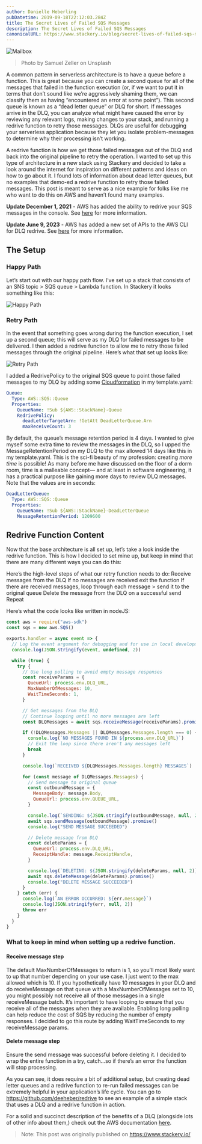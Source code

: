 ```yaml
---
author: Danielle Heberling
pubDatetime: 2019-09-18T22:12:03.284Z
title: The Secret Lives of Failed SQS Messages
description: The Secret Lives of Failed SQS Messages
canonicalURL: https://www.stackery.io/blog/secret-lives-of-failed-sqs-messages
---
```


![Mailbox](/assets/mailbox.jpg)

> Photo by Samuel Zeller on Unsplash

A common pattern in serverless architecture is to have a queue before a function. This is great because you can create a second queue for all of the messages that failed in the function execution (or, if we want to put it in terms that don’t sound like we’re aggressively shaming them, we can classify them as having “encountered an error at some point”). This second queue is known as a “dead letter queue” or DLQ for short. If messages arrive in the DLQ, you can analyze what might have caused the error by reviewing any relevant logs, making changes to your stack, and running a redrive function to retry those messages. DLQs are useful for debugging your serverless application because they let you isolate problem-messages to determine why their processing isn’t working.

A redrive function is how we get those failed messages out of the DLQ and back into the original pipeline to retry the operation. I wanted to set up this type of architecture in a new stack using Stackery and decided to take a look around the internet for inspiration on different patterns and ideas on how to go about it. I found lots of information about dead letter queues, but no examples that demo-ed a redrive function to retry those failed messages. This post is meant to serve as a nice example for folks like me who want to do this on AWS and haven’t found many examples.

**Update December 1, 2021** - AWS has added the ability to redrive your SQS messages in the console. See [here](https://aws.amazon.com/about-aws/whats-new/2021/12/amazon-sqs-dead-letter-queue-management-experience-queues/) for more information.

**Update June 9, 2023** - AWS has added a new set of APIs to the AWS CLI for DLQ redrive. See [here](https://aws.amazon.com/blogs/aws/a-new-set-of-apis-for-amazon-sqs-dead-letter-queue-redrive/) for more information.

## The Setup

### Happy Path

Let’s start out with our happy path flow. I’ve set up a stack that consists of an SNS topic > SQS queue > Lambda function. In Stackery it looks something like this:

![Happy Path](/assets/happyPath.png)

### Retry Path

In the event that something goes wrong during the function execution, I set up a second queue; this will serve as my DLQ for failed messages to be delivered. I then added a redrive function to allow me to retry those failed messages through the original pipeline. Here’s what that set up looks like:

![Retry Path](/assets/retryPath.png)

I added a RedrivePolicy to the original SQS queue to point those failed messages to my DLQ by adding some <a href="https://aws.amazon.com/cloudformation/" target="_blank" rel="noopener noreferrer">Cloudformation</a> in my template.yaml:

```yaml
Queue:
  Type: AWS::SQS::Queue
  Properties:
    QueueName: !Sub ${AWS::StackName}-Queue
    RedrivePolicy:
      deadLetterTargetArn: !GetAtt DeadLetterQueue.Arn
      maxReceiveCount: 3
```

By default, the queue’s message retention period is 4 days. I wanted to give myself some extra time to review the messages in the DLQ, so I upped the MessageRetentionPeriod on my DLQ to the max allowed 14 days like this in my template.yaml. This is the sci-fi beauty of my profession: creating _more time_ is possible! As many before me have discussed on the floor of a dorm room, time is a malleable concept— and at least in software engineering, it has a practical purpose like gaining more days to review DLQ messages. Note that the values are in seconds:

```yaml
DeadLetterQueue:
  Type: AWS::SQS::Queue
  Properties:
    QueueName: !Sub ${AWS::StackName}-DeadLetterQueue
    MessageRetentionPeriod: 1209600
```

## Redrive Function Content

Now that the base architecture is all set up, let’s take a look inside the redrive function. This is how I decided to set mine up, but keep in mind that there are many different ways you can do this:

Here’s the high-level steps of what our retry function needs to do:
Receive messages from the DLQ
If no messages are received exit the function
If there are received messages, loop through each message > send it to the original queue
Delete the message from the DLQ on a successful send
Repeat

Here’s what the code looks like written in nodeJS:

```javascript
const aws = require("aws-sdk")
const sqs = new aws.SQS()

exports.handler = async event => {
  // Log the event argument for debugging and for use in local development.
  console.log(JSON.stringify(event, undefined, 2))

  while (true) {
    try {
      // Use long polling to avoid empty message responses
      const receiveParams = {
        QueueUrl: process.env.DLQ_URL,
        MaxNumberOfMessages: 10,
        WaitTimeSeconds: 1,
      }

      // Get messages from the DLQ
      // Continue looping until no more messages are left
      const DLQMessages = await sqs.receiveMessage(receiveParams).promise()

      if (!DLQMessages.Messages || DLQMessages.Messages.length === 0) {
        console.log(`NO MESSAGES FOUND IN ${process.env.DLQ_URL}`)
        // Exit the loop since there aren't any messages left
        break
      }

      console.log(`RECEIVED ${DLQMessages.Messages.length} MESSAGES`)

      for (const message of DLQMessages.Messages) {
        // Send message to original queue
        const outboundMessage = {
          MessageBody: message.Body,
          QueueUrl: process.env.QUEUE_URL,
        }

        console.log(`SENDING: ${JSON.stringify(outboundMessage, null, 2)}`)
        await sqs.sendMessage(outboundMessage).promise()
        console.log("SEND MESSAGE SUCCEEDED")

        // Delete message from DLQ
        const deleteParams = {
          QueueUrl: process.env.DLQ_URL,
          ReceiptHandle: message.ReceiptHandle,
        }

        console.log(`DELETING: ${JSON.stringify(deleteParams, null, 2)}`)
        await sqs.deleteMessage(deleteParams).promise()
        console.log("DELETE MESSAGE SUCCEEDED")
      }
    } catch (err) {
      console.log(`AN ERROR OCCURRED: ${err.message}`)
      console.log(JSON.stringify(err, null, 2))
      throw err
    }
  }
}
```

### What to keep in mind when setting up a redrive function.

#### Receive message step

The default MaxNumberOfMessages to return is 1, so you’ll most likely want to up that number depending on your use case. I just went to the max allowed which is 10.
If you hypothetically have 10 messages in your DLQ and do receiveMessage on that queue with a MaxNumberOfMessages set to 10, you might possibly not receive all of those messages in a single receiveMessage batch. It’s important to have looping to ensure that you receive all of the messages when they are available.
Enabling long polling can help reduce the cost of SQS by reducing the number of empty responses. I decided to go this route by adding WaitTimeSeconds to my receiveMessage params.

#### Delete message step

Ensure the send message was successful before deleting it. I decided to wrap the entire function in a try, catch...so if there’s an error the function will stop processing.

As you can see, it does require a bit of additional setup, but creating dead letter queues and a redrive function to re-run failed messages can be extremely helpful in your application’s life cycle. You can go to https://github.com/deeheber/redrive to see an example of a simple stack that uses a DLQ and a redrive function in action.

For a solid and succinct description of the benefits of a DLQ (alongside lots of other info about them,) check out the AWS documentation <a href="https://docs.aws.amazon.com/AWSSimpleQueueService/latest/SQSDeveloperGuide/sqs-dead-letter-queues.html#sqs-dead-letter-queues-benefits" target="_blank" rel="noopener noreferrer">here</a>.

> Note: This post was originally published on https://www.stackery.io/
